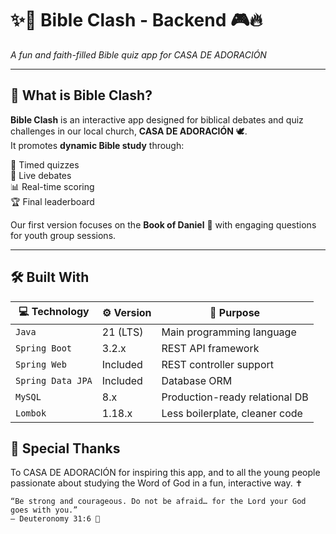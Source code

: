 # ✨📖 Bible Clash - Backend 🎮🔥  
*A fun and faith-filled Bible quiz app for CASA DE ADORACIÓN*

---

## 🙌 What is Bible Clash?

**Bible Clash** is an interactive app designed for biblical debates and quiz challenges in our local church, **CASA DE ADORACIÓN** 🕊️.  
It promotes **dynamic Bible study** through:

🎯 Timed quizzes  
💬 Live debates  
📊 Real-time scoring  
🏆 Final leaderboard  

Our first version focuses on the **Book of Daniel** 📘 with engaging questions for youth group sessions.

---

## 🛠️ Built With

| 💻 Technology       | ⚙️ Version      | 📝 Purpose                          |
|---------------------|-----------------|--------------------------------------|
| `Java`              | 21 (LTS)        | Main programming language            |
| `Spring Boot`       | 3.2.x           | REST API framework                   |
| `Spring Web`        | Included        | REST controller support              |
| `Spring Data JPA`   | Included        | Database ORM                         |
| `MySQL`             | 8.x             | Production-ready relational DB       |
| `Lombok`            | 1.18.x          | Less boilerplate, cleaner code       |


## 🙏 Special Thanks

To CASA DE ADORACIÓN for inspiring this app,
and to all the young people passionate about studying the Word of God in a fun, interactive way. ✝️

    “Be strong and courageous. Do not be afraid… for the Lord your God goes with you.”
    — Deuteronomy 31:6 🙌
